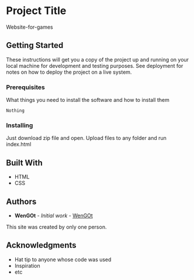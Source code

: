 # Project Title

Website-for-games

## Getting Started

These instructions will get you a copy of the project up and running on your local machine for development and testing purposes. See deployment for notes on how to deploy the project on a live system.

### Prerequisites

What things you need to install the software and how to install them

```
Nothing
```

### Installing

Just download zip file and open. Upload files to any folder and run index.html

## Built With

* HTML
* CSS

## Authors

* **WenGOt** - *Initial work* - [WenGOt](https://github.com/WenGOt)

This site was created by only one person.

## Acknowledgments

* Hat tip to anyone whose code was used
* Inspiration
* etc

